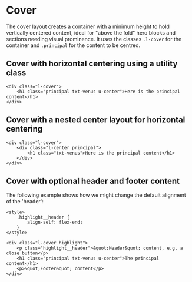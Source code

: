 # Cover

The cover layout creates a container with a minimum height to hold vertically centered content, ideal for "above the fold" hero blocks and sections needing visual prominence. It uses the classes `.l-cover` for the container and `.principal` for the content to be centred.

## Cover with horizontal centering using a utility class

```
<div class="l-cover">
    <h1 class="principal txt-venus u-center">Here is the principal content</h1>
</div>
```

## Cover with a nested center layout for horizontal centering

```
<div class="l-cover">
    <div class="l-center principal">
        <h1 class="txt-venus">Here is the principal content</h1>
    </div>
</div>
```

## Cover with optional header and footer content

The following example shows how we might change the default alignment of the 'header':

```
<style>
    .highlight__header {
        align-self: flex-end;
    }
</style>

<div class="l-cover highlight">
    <p class="highlight__header">&quot;Header&quot; content, e.g. a close button</p>
    <h1 class="principal txt-venus u-center">The principal content</h1>
    <p>&quot;Footer&quot; content</p>
</div> 
```